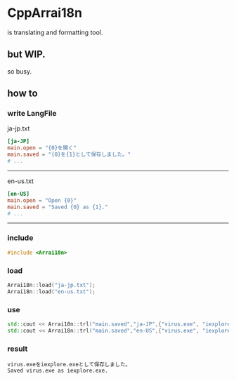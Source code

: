 # CppArrai18n
is translating and formatting tool.
## but WIP.
so busy.

## how to
### write LangFile  
ja-jp.txt
```toml
[ja-JP]
main.open = "{0}を開く"
main.saved = "{0}を{1}として保存しました。"
# ...
```
----
en-us.txt
```toml
[en-US]
main.open = "Open {0}"
main.saved = "Saved {0} as {1}."
# ...
```
---
### include
```cpp
#include <Arrai18n>
```
### load
```c++
Arrai18n::load("ja-jp.txt");
Arrai18n::load("en-us.txt");
```
### use
```c++
std::cout << Arrai18n::trl("main.saved","ja-JP",{"virus.exe", "iexplore.exe"})
std::cout << Arrai18n::trl("main.saved","en-US",{"virus.exe", "iexplore.exe"})
```
### result
```
virus.exeをiexplore.exeとして保存しました。
Saved virus.exe as iexplore.exe.
```